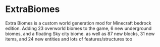 # ExtraBiomes
Extra Biomes is a custom world generation mod for Minecraft bedrock edition. Adding 23 overworld biomes to the game, 6 new underground biomes, and a floating Sky city biome. as well as 87 new blocks, 31 new items, and 24 new entities and lots of features/structures too
